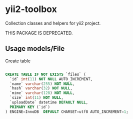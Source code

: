 # yii2-toolbox
Collection classes and helpers for yii2 project.

THIS PACKAGE IS DEPRECATED.


Usage models/File
-----------------

Create table

```sql

CREATE TABLE IF NOT EXISTS `files` (
  `id` int(11) NOT NULL AUTO_INCREMENT,
  `name` varchar(255) NOT NULL,
  `hash` varchar(32) NOT NULL,
  `mime` varchar(128) NOT NULL,
  `size` int(11) NOT NULL,
  `uploadDate` datetime DEFAULT NULL,
  PRIMARY KEY (`id`)
) ENGINE=InnoDB  DEFAULT CHARSET=utf8 AUTO_INCREMENT=1;

```